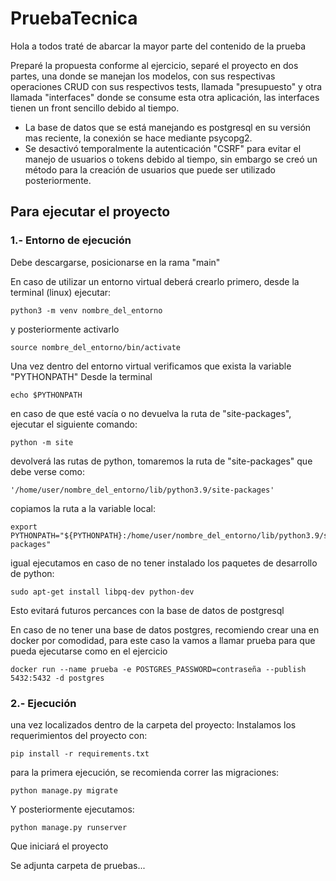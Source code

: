 # PruebaTecnica
Hola a todos traté de abarcar la mayor parte del contenido de la prueba

Preparé la propuesta conforme al ejercicio, separé el proyecto en dos partes, una donde se manejan los modelos, con sus respectivas operaciones CRUD con sus respectivos tests, llamada "presupuesto" y otra llamada "interfaces" donde se consume esta otra aplicación, las interfaces tienen un front sencillo debido al tiempo.

- La base de datos que se está manejando es postgresql en su versión mas reciente, la conexión se hace mediante psycopg2.
- Se desactivó temporalmente la autenticación "CSRF" para evitar el manejo de usuarios o tokens debido al tiempo, sin embargo se creó un método para la creación de usuarios que puede ser utilizado posteriormente.


## Para ejecutar el proyecto 
### 1.- Entorno de ejecución
Debe descargarse, posicionarse en la rama "main"

En caso de utilizar un entorno virtual deberá crearlo primero, desde la terminal (linux) ejecutar:
```
python3 -m venv nombre_del_entorno

```
y posteriormente activarlo
```
source nombre_del_entorno/bin/activate

```

Una vez dentro del entorno virtual verificamos que exista la variable "PYTHONPATH"
Desde la terminal
```
echo $PYTHONPATH
```
en caso de que esté vacía o no devuelva la ruta de "site-packages", ejecutar el siguiente comando:
```
python -m site
```
devolverá las rutas de python, tomaremos la ruta de "site-packages" que debe verse como:
```
'/home/user/nombre_del_entorno/lib/python3.9/site-packages'
```
copiamos la ruta a la variable local:
```
export PYTHONPATH="${PYTHONPATH}:/home/user/nombre_del_entorno/lib/python3.9/site-packages"
```
igual ejecutamos en caso de no tener instalado los paquetes de desarrollo de python:
```
sudo apt-get install libpq-dev python-dev
```
Esto evitará futuros percances con la base de datos de postgresql



En caso de no tener una base de datos postgres, recomiendo crear una en docker por comodidad, para este caso la vamos a llamar prueba para que pueda ejecutarse como en el ejercicio

```
docker run --name prueba -e POSTGRES_PASSWORD=contraseña --publish 5432:5432 -d postgres
```

### 2.- Ejecución

una vez localizados dentro de la carpeta del proyecto:
Instalamos los requerimientos del proyecto con:
```
pip install -r requirements.txt
```
para la primera ejecución, se recomienda correr las migraciones:
```
python manage.py migrate
```
Y posteriormente ejecutamos:
```
python manage.py runserver
```
Que iniciará el proyecto


Se adjunta carpeta de pruebas...